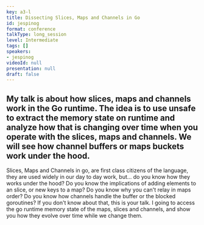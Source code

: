 ```yaml
---
key: a3-l
title: Dissecting Slices, Maps and Channels in Go
id: jespinog
format: conference
talkType: long_session
level: Intermediate
tags: []
speakers:
- jespinog
videoId: null
presentation: null
draft: false
---
```

My talk is about how slices, maps and channels work in the Go runtime. The idea is to use unsafe to extract the memory state on runtime and analyze how that is changing over time when you operate with the slices, maps and channels. We will see how channel buffers or maps buckets work under the hood.
---
Slices, Maps and Channels in go, are first class citizens of the language, they are used widely in our day to day work, but... do you know how they works under the hood? Do you know the implications of adding elements to an slice, or new keys to a map? Do you know why you can't relay in maps order? Do you know how channels handle the buffer or the blocked goroutines? If you don't know about that, this is your talk. I going to access the go runtime memory state of the maps, slices and channels, and show you how they evolve over time while we change them.